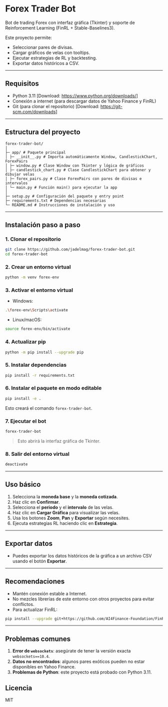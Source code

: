 # Forex Trader Bot

Bot de trading Forex con interfaz gráfica (Tkinter) y soporte de Reinforcement Learning (FinRL + Stable-Baselines3).

Este proyecto permite:

* Seleccionar pares de divisas.
* Cargar gráficos de velas con tooltips.
* Ejecutar estrategias de RL y backtesting.
* Exportar datos históricos a CSV.

---

## Requisitos

* Python 3.11 [Download: https://www.python.org/downloads/]
* Conexión a internet (para descargar datos de Yahoo Finance y FinRL)
* Git (para clonar el repositorio) [Download: https://git-scm.com/downloads]

---

## Estructura del proyecto

```
forex-trader-bot/
│
├─ app/ # Paquete principal
│ ├─ __init__.py # Importa automáticamente Window, CandlestickChart, ForexPairs
│ ├─ window.py # Clase Window con Tkinter y lógica de gráficos
│ ├─ candlestick_chart.py # Clase CandlestickChart para obtener y dibujar velas
│ ├─ forex_pairs.py # Clase ForexPairs con pares de divisas e intervalos
│ └─ main.py # Función main() para ejecutar la app
│
├─ setup.py # Configuración del paquete y entry point
├─ requirements.txt # Dependencias necesarias
└─ README.md # Instrucciones de instalación y uso
```

---

## Instalación paso a paso

### 1. Clonar el repositorio

```bash
git clone https://github.com/jadelmag/forex-trader-bot.git
cd forex-trader-bot
```

### 2. Crear un entorno virtual

```bash
python -m venv forex-env
```

### 3. Activar el entorno virtual

* Windows:

```bash
.\forex-env\Scripts\activate
```

* Linux/macOS:

```bash
source forex-env/bin/activate
```

### 4. Actualizar pip

```bash
python -m pip install --upgrade pip
```

### 5. Instalar dependencias

```bash
pip install -r requirements.txt
```

### 6. Instalar el paquete en modo editable

```bash
pip install -e .
```

Esto creará el comando `forex-trader-bot`.

### 7. Ejecutar el bot

```bash
forex-trader-bot
```

> Esto abrirá la interfaz gráfica de Tkinter.

### 8. Salir del entorno virtual

```bash
deactivate
```

---

## Uso básico

1. Selecciona la **moneda base** y la **moneda cotizada**.
2. Haz clic en **Confirmar**.
3. Selecciona el **periodo** y el **intervalo** de las velas.
4. Haz clic en **Cargar Gráfica** para visualizar las velas.
5. Usa los botones **Zoom**, **Pan** y **Exportar** según necesites.
6. Ejecuta estrategias RL haciendo clic en **Estrategia**.

---

## Exportar datos

* Puedes exportar los datos históricos de la gráfica a un archivo CSV usando el botón **Exportar**.

---

## Recomendaciones

* Mantén conexión estable a Internet.
* No mezcles librerías de este entorno con otros proyectos para evitar conflictos.
* Para actualizar FinRL:

```bash
pip install --upgrade git+https://github.com/AI4Finance-Foundation/FinRL.git
```

---

## Problemas comunes

1. **Error de `websockets`**: asegúrate de tener la versión exacta `websockets==10.4`.
2. **Datos no encontrados**: algunos pares exóticos pueden no estar disponibles en Yahoo Finance.
3. **Problemas de Python**: este proyecto está probado con Python 3.11.

## Licencia

MIT


